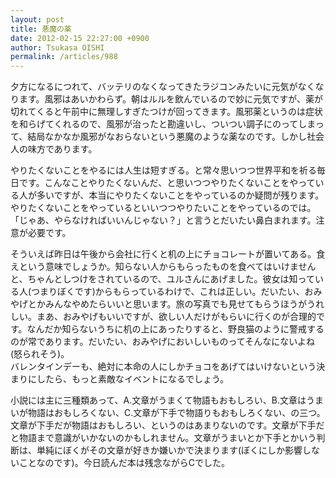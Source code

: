 ```yaml
---
layout: post
title: 悪魔の薬
date: 2012-02-15 22:27:00 +0900
author: Tsukasa OISHI
permalink: /articles/988
---
```



夕方になるにつれて、バッテリのなくなってきたラジコンみたいに元気がなくなります。風邪はあいかわらず。朝はルルを飲んでいるので妙に元気ですが、薬が切れてくると午前中に無理しすぎたつけが回ってきます。風邪薬というのは症状を和らげてくれるので、風邪が治ったと勘違いし、ついつい調子にのってしまって、結局なかなか風邪がなおらないという悪魔のような薬なのです。しかし社会人の味方であります。  

やりたくないことをやるには人生は短すぎる。と常々思いつつ世界平和を祈る毎日です。こんなことやりたくないんだ、と思いつつやりたくないことをやっている人が多いですが、本当にやりたくないことをやっているのか疑問が残ります。やりたくないことをやっているといいつつやりたいことをやっているのでは。「じゃあ、やらなければいいんじゃない？」と言うとだいたい鼻白まれます。注意が必要です。  

そういえば昨日は午後から会社に行くと机の上にチョコレートが置いてある。食えという意味でしょうか。知らない人からもらったものを食べてはいけませんと、ちゃんとしつけをされているので、ユルさんにあげました。彼女は知っている人(つまりぼくです)からもらっているわけで、これは正しい。だいたい、おみやげとかみんなやめたらいいと思います。旅の写真でも見せてもらうほうがうれしい。まあ、おみやげもいいですが、欲しい人だけがもらいに行くのが合理的です。なんだか知らないうちに机の上にあったりすると、野良猫のように警戒するのが常であります。だいたい、おみやげにおいしいものってそんなにないよね(怒られそう)。  
バレンタインデーも、絶対に本命の人にしかチョコをあげてはいけないという決まりにしたら、もっと素敵なイベントになるでしょう。  

小説には主に三種類あって、A.文章がうまくて物語もおもしろい、B.文章はうまいが物語はおもしろくない、C.文章が下手で物語りもおもしろくない、の三つ。文章が下手だが物語はおもしろい、というのはあまりないのです。文章が下手だと物語まで意識がいかないのかもしれません。文章がうまいとか下手とかいう判断は、単純にぼくがその文章が好きか嫌いかで決まります(ぼくにしか影響しないことなのです)。今日読んだ本は残念ながらCでした。  


